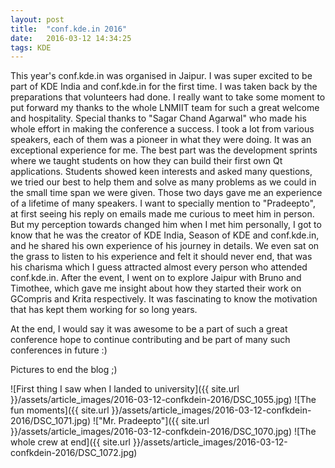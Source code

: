 ```yaml
---
layout: post
title:  "conf.kde.in 2016"
date:   2016-03-12 14:34:25
tags: KDE
---
```


This year's conf.kde.in was organised in Jaipur. I was super excited to be part of KDE India and conf.kde.in for the first time. I was taken back by the preparations that volunteers had done. I really want to take some moment to put forward my thanks to the whole LNMIIT team for such a great welcome and hospitality. Special thanks to "Sagar Chand Agarwal" who made his whole effort in making the conference a success.
I took a lot from various speakers, each of them was a pioneer in what they were doing. It was an exceptional experience for me. The best part was the development sprints where we taught students on how they can build their first own Qt applications. Students showed keen interests and asked many questions, we tried our best to help them and solve as many problems as we could in the small time span we were given.
Those two days gave me an experience of a lifetime of many speakers. I want to specially mention to "Pradeepto", at first seeing his reply on emails made me curious to meet him in person. But my perception towards changed him when I met him personally, I got to know that he was the creator of KDE India, Season of KDE and conf.kde.in, and he shared his own experience of his journey in details. We even sat on the grass to listen to his experience and felt it should never end, that was
his charisma which I guess attracted almost every person who attended conf.kde.in.
After the event, I went on to explore Jaipur with Bruno and Timothee, which gave me insight about how they started their work on GCompris and Krita respectively. It was fascinating to know the motivation that has kept them working for so long years.

At the end, I would say it was awesome to be a part of such a great conference hope to continue contributing and be part of many such conferences in future :)

Pictures to end the blog ;)

![First thing I saw when I landed to university]({{ site.url }}/assets/article_images/2016-03-12-confkdein-2016/DSC_1055.jpg)
![The fun moments]({{ site.url }}/assets/article_images/2016-03-12-confkdein-2016/DSC_1071.jpg)
!["Mr. Pradeepto"]({{ site.url }}/assets/article_images/2016-03-12-confkdein-2016/DSC_1070.jpg)
![The whole crew at end]({{ site.url }}/assets/article_images/2016-03-12-confkdein-2016/DSC_1072.jpg)
